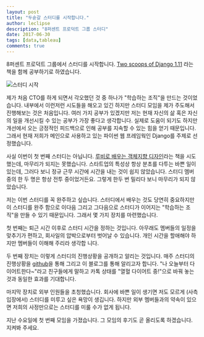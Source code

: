 ```yaml
---
layout: post
title: "두숟갈 스터디를 시작합니다."
author: leclipse
description: "8퍼센트 프로덕트 그룹 스터디"
date: 2017-06-30
tags: [data,tableau]
comments: true
---
```


8퍼센트 프로덕트 그룹에서 스터디를 시작합니다. [Two scoops of Django 1.11](https://www.twoscoopspress.com/products/two-scoops-of-django-1-11) 라는 책을 함께 공부하기로 하였습니다.

![스터디 시작](/images/스터디시작-1.jpg)

제가 처음 CTO를 하게 되면서 각오했던 것 중 하나가 "학습하는 조직"을 만드는 것이었습니다. 내부에서
이런저런 시도들을 해오고 있긴 하지만 스터디 모임을 제가 주도해서 진행해보는 것은 처음입니다.
여러 가지 공부가 있겠지만 저는 현재 자신의 삶 혹은 자신의 일을 개선시킬 수 있는 공부가 가장 좋다고 생각합니다. 실제로 도움이 되기도 하지만 개선에서 오는 긍정적인 피드백으로 인해 공부를 지속할 수 있는 힘을 얻기 때문입니다. 그래서 현재 저희가 메인으로 사용하고 있는 파이썬 웹 프레임웍인 Django를 주제로 선정했습니다.

사실 이번이 첫 번째 스터디는 아닙니다. [루비로 배우는 객체지향 디자인](http://www.kyobobook.co.kr/product/detailViewKor.laf?mallGb=KOR&ejkGb=KOR&barcode=9788966261239)라는 책을 시도했는데, 마무리가 되지는 못했습니다. 스타트업의 특성상 항상 분초를 다투는 바쁜 일이 있는데, 그러다 보니 정규 근무 시간에 시간을 내는 것이 쉽지 않았습니다. 스터디 멤버 중의 한 두 명은 항상 전투 중이었거든요. 그렇게 한두 번 밀리다 보니 마무리가 되지 않았습니다.

저는 이번 스터디를 꼭 완주하고 싶습니다. 스터디에서 배우는 것도 당연히 중요하지만 이 스터디를 완주 함으로 이다음 그리고 그다음으로 스터디가 이어지는 "학습하는 조직"을 만들 수 있기 때문입니다. 그래서 몇 가지 장치를 마련했습니다.

첫 번째는 퇴근 시간 이후로 스터디 시간을 정하는 것입니다. 아무래도 멤버들의 일정을 맞추기가 편하고,
회사일의 압박으로부터 벗어날 수 있습니다. 개인 시간을 할애해야 하지만 멤버들이 이해해 주리라 생각합
니다.

두 번째 장치는 이렇게 스터디의 진행상황을 공개하고 알리는 것입니다. 매주 스터디의 진행상황을 [github](https://github.com/8percent/tsd/wiki)을 통해 그리고 이 블로그를 통해 알리고자 합니다. "나 오늘부터 다이어트한다~"라고 친구들에게 말하고 카톡 상태를 "열혈 다이어트 중!"으로 바꿔 놓는 것과 동일한 효과를 기대합니다.

마지막 장치로 외부 인원들을 초청했습니다. 회사에 바쁜 일이 생기면 저도 모르게 (사측 입장에서) 스터디를 미루고 싶은 욕망이 생깁니다. 하지만 외부 멤버들과의 약속이 있으면 저희의 사정만으로는 스터디를 미룰 수가 없게 됩니다.

지난 수요일에 첫 번째 모임을 가졌습니다. 그 모임의 후기도 곧 올리도록 하겠습니다. 지켜봐 주세요.
